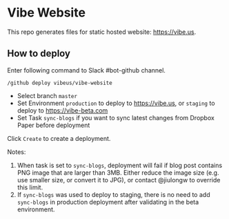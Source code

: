 # Vibe Website

This repo generates files for static hosted website: https://vibe.us.

## How to deploy
Enter following command to Slack #bot-github channel.
```
/github deploy vibeus/vibe-website
```

- Select branch `master`
- Set Environment `production` to deploy to https://vibe.us, or `staging` to deploy to https://vibe-beta.com
- Set Task `sync-blogs` if you want to sync latest changes from Dropbox Paper before deployment

Click `Create` to create a deployment.

Notes:
1. When task is set to `sync-blogs`, deployment will fail if blog post contains PNG image that are larger
than 3MB. Either reduce the image size (e.g. use smaller size, or convert it to JPG), or contact @jiulongw
to override this limit.
2. If `sync-blogs` was used to deploy to staging, there is no need to add `sync-blogs` in production deployment
after validating in the beta environment.
